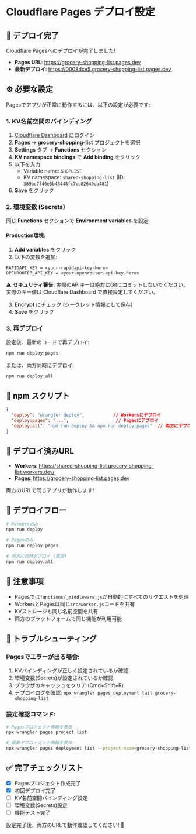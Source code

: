 # Cloudflare Pages デプロイ設定

## 🎉 デプロイ完了

Cloudflare Pagesへのデプロイが完了しました!

- **Pages URL**: https://grocery-shopping-list.pages.dev
- **最新デプロイ**: https://0008dce5.grocery-shopping-list.pages.dev

## ⚙️ 必要な設定

Pagesでアプリが正常に動作するには、以下の設定が必要です:

### 1. KV名前空間のバインディング

1. [Cloudflare Dashboard](https://dash.cloudflare.com) にログイン
2. **Pages** → **grocery-shopping-list** プロジェクトを選択
3. **Settings** タブ → **Functions** セクション
4. **KV namespace bindings** で **Add binding** をクリック
5. 以下を入力:
   - Variable name: `SHOPLIST`
   - KV namespace: `shared-shopping-list` (ID: `389bc7f46e5b46448fc7ce82640da481`)
6. **Save** をクリック

### 2. 環境変数 (Secrets)

同じ **Functions** セクションで **Environment variables** を設定:

#### Production環境:
1. **Add variables** をクリック
2. 以下の変数を追加:

```
RAPIDAPI_KEY = <your-rapidapi-key-here>
OPENROUTER_API_KEY = <your-openrouter-api-key-here>
```

⚠️ **セキュリティ警告**: 実際のAPIキーは絶対にGitにコミットしないでください。
実際のキー値は Cloudflare Dashboard で直接設定してください。

3. **Encrypt** にチェック (シークレット情報として保存)
4. **Save** をクリック

### 3. 再デプロイ

設定後、最新のコードで再デプロイ:

```bash
npm run deploy:pages
```

または、両方同時にデプロイ:

```bash
npm run deploy:all
```

## 📝 npm スクリプト

```json
{
  "deploy": "wrangler deploy",           // Workersにデプロイ
  "deploy:pages": "...",                  // Pagesにデプロイ
  "deploy:all": "npm run deploy && npm run deploy:pages"  // 両方にデプロイ
}
```

## 🔗 デプロイ済みURL

- **Workers**: https://shared-shopping-list.grocery-shopping-list.workers.dev/
- **Pages**: https://grocery-shopping-list.pages.dev

両方のURLで同じアプリが動作します!

## 🚀 デプロイフロー

```bash
# Workersのみ
npm run deploy

# Pagesのみ  
npm run deploy:pages

# 両方に同時デプロイ (推奨)
npm run deploy:all
```

## 📌 注意事項

- Pagesでは`functions/_middleware.js`が自動的にすべてのリクエストを処理
- WorkersとPagesは同じ`src/worker.js`コードを共有
- KVストレージも同じ名前空間を共有
- 両方のプラットフォームで同じ機能が利用可能

## 🐛 トラブルシューティング

### Pagesでエラーが出る場合:

1. KVバインディングが正しく設定されているか確認
2. 環境変数(Secrets)が設定されているか確認
3. ブラウザのキャッシュをクリア (Cmd+Shift+R)
4. デプロイログを確認: `npx wrangler pages deployment tail grocery-shopping-list`

### 設定確認コマンド:

```bash
# Pagesプロジェクト情報を表示
npx wrangler pages project list

# 最新デプロイメント情報を表示
npx wrangler pages deployment list --project-name=grocery-shopping-list
```

## ✅ 完了チェックリスト

- [x] Pagesプロジェクト作成完了
- [x] 初回デプロイ完了
- [ ] KV名前空間バインディング設定
- [ ] 環境変数(Secrets)設定
- [ ] 機能テスト完了

設定完了後、両方のURLで動作確認してください! 🎊

